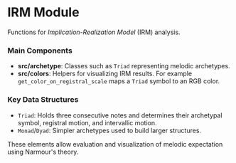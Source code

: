 # IRM Module

Functions for *Implication-Realization Model* (IRM) analysis.

### Main Components
- **src/archetype**: Classes such as `Triad` representing melodic archetypes.
- **src/colors**: Helpers for visualizing IRM results. For example `get_color_on_registral_scale` maps a `Triad` symbol to an RGB color.

### Key Data Structures
- `Triad`: Holds three consecutive notes and determines their archetypal symbol, registral motion, and intervallic motion.
- `Monad`/`Dyad`: Simpler archetypes used to build larger structures.

These elements allow evaluation and visualization of melodic expectation using Narmour's theory.
